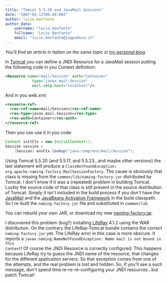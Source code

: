 ```yaml
---
title: "Tomcat 5.5.20 and JavaMail Sessions"
date: "2007-03-13T06:40:00Z"
author: lucio.benfante
author_data:
    username: "lucio.benfante"
    fullname: "Lucio Benfante"
    email: "lucio.benfante@jugpadova.it"
---
```

_You'll find an article in italian on the same topic in [my personal blog](http://benfante.blogspot.com/2007/03/tomcat-castrato.html)._

In [Tomcat](http://tomcat.apache.org) you can define a JNDI Resource for a JavaMail session putting the following code in you Context definition:

```xml
<Resource name="mail/Session" auth="Container"
            type="javax.mail.Session"
            mail.smtp.host="localhost"/>
```
And in you web.xml:

```xml
<resource-ref>
  <res-ref-name>mail/Session</res-ref-name>
  <res-type>javax.mail.Session</res-type>
  <res-auth>Container</res-auth>
</resource-ref>
```

Then you can use it in you code:

```java
Context initCtx = new InitialContext();
Session session =
    (Session) envCtx.lookup("java:comp/env/mail/Session");
```

Using Tomcat 5.5.20 (and 5.5.17, and 5.5.23...and maybe other versions) the last statement will produce a <code>ClassNotFoundException: org.apache.naming.factory.MailSessionFactory</code>. The cause is obviously that class is missing from the <code>common/lib/naming-factory.jar</code> distributed by Tomcat. I don't know if it was a (repeated) problem in building Tomcat. Luckly the source code of that class is still present in the source distribution of Tomcat. Simply it isn't included in the build process if you don't have the [JavaMail](http://java.sun.com/products/javamail/) and the [JavaBeans Activation Framework](http://java.sun.com/products/javabeans/jaf/) in the build classpath. So I re-built the <code>naming-factory.jar</code> file and substituted in <code>common/lib</code>.

You can rebuild your own JAR, or download my new [naming-factory.jar](http://snipurl.com/nfjar).

I discovered this problem (bug?) installing [LifeRay](http://www.liferay.com/) 4.1.2 using the WAR distribution. On the contrary the LifeRay-Tomcat bundle contains the correct <code>naming-factory.jar</code> yet. The LifeRay error in this case is more obscure. It reports a <code>javax.naming.NameNotFoundException: Name mail is not bound in this Context</code>! Of course the JNDI Resource is correctly configured. This happens because LifeRay try to guess the JNDI name of the resource, that changes for the different application servers. So that exception comes from one of the attempts, and the real problem is lost and hidden. So, if you'll see a such message, don't spend time re-re-re-configuring your JNDI resources...but patch Tomcat!
